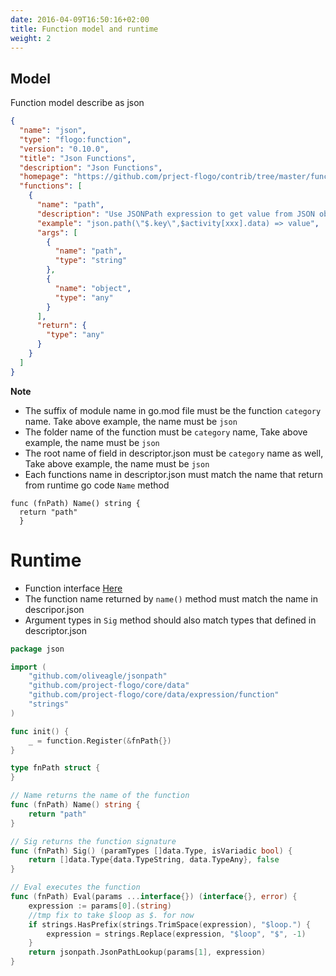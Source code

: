 ```yaml
---
date: 2016-04-09T16:50:16+02:00
title: Function model and runtime
weight: 2
---
```


## Model

Function model describe as json
```json
{
  "name": "json",
  "type": "flogo:function",
  "version": "0.10.0",
  "title": "Json Functions",
  "description": "Json Functions",
  "homepage": "https://github.com/prject-flogo/contrib/tree/master/function/json",
  "functions": [
    {
      "name": "path",
      "description": "Use JSONPath expression to get value from JSON object. Refer https://github.com/oliveagle/jsonpath for expression format.",
      "example": "json.path(\"$.key\",$activity[xxx].data) => value",
      "args": [
        {
          "name": "path",
          "type": "string"
        },
        {
          "name": "object",
          "type": "any"
        }
      ],
      "return": {
        "type": "any"
      }
    }
  ]
}

```

**Note**
* The suffix of module name in go.mod file must be the function `category` name.  Take above example, the name must be `json`
* The folder name of the function must be `category` name, Take above example, the name must be `json`
* The root name of field in descriptor.json must be `category` name as well, Take above example, the name must be `json`
* Each functions name in descriptor.json must match the name that return from runtime go code `Name` method

```
func (fnPath) Name() string {
  return "path"
  }
```

# Runtime

* Function interface [Here](https://github.com/project-flogo/core/blob/master/data/expression/function/function.go#L10)
* The function name returned by `name()` method must match the name in descripor.json
* Argument types in `Sig` method should also match types that defined in descriptor.json

```go
package json

import (
	"github.com/oliveagle/jsonpath"
	"github.com/project-flogo/core/data"
	"github.com/project-flogo/core/data/expression/function"
	"strings"
)

func init() {
	_ = function.Register(&fnPath{})
}

type fnPath struct {
}

// Name returns the name of the function
func (fnPath) Name() string {
	return "path"
}

// Sig returns the function signature
func (fnPath) Sig() (paramTypes []data.Type, isVariadic bool) {
	return []data.Type{data.TypeString, data.TypeAny}, false
}

// Eval executes the function
func (fnPath) Eval(params ...interface{}) (interface{}, error) {
	expression := params[0].(string)
	//tmp fix to take $loop as $. for now
	if strings.HasPrefix(strings.TrimSpace(expression), "$loop.") {
		expression = strings.Replace(expression, "$loop", "$", -1)
	}
	return jsonpath.JsonPathLookup(params[1], expression)
}
```